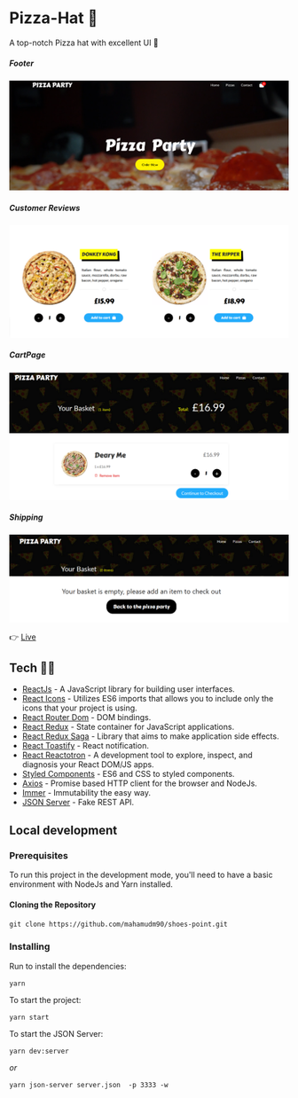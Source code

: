 # Pizza-Hat 🧆
A top-notch Pizza hat with excellent UI 🍕

##### Footer
![ScreenShot of Form](screenshots/a.png)

##### Customer Reviews
![ScreenShot of Form](screenshots/b.png)

##### CartPage
![ScreenShot of Form](screenshots/c.png)

##### Shipping 
![ScreenShot of Form](screenshots/d.png)


👉 [Live]()

## Tech 👨‍💻

- [ReactJs](https://reactjs.org) - A JavaScript library for building user interfaces.
- [React Icons](https://styled-components.com/) - Utilizes ES6 imports that allows you to include only the icons that your project is using.
- [React Router Dom](https://github.com/ReactTraining/react-router/tree/master/packages/react-router-dom) - DOM bindings.
- [React Redux](https://redux.js.org/basics/usage-with-react) - State container for JavaScript applications.
- [React Redux Saga](https://redux-saga.js.org/) - Library that aims to make application side effects.
- [React Toastify](https://github.com/fkhadra/react-toastify) - React notification.
- [React Reactotron](https://github.com/infinitered/reactotron) - A development tool to explore, inspect, and diagnosis your React DOM/JS apps.
- [Styled Components](https://eslint.org) - ES6 and CSS to styled components.
- [Axios](https://github.com/axios/axios) - Promise based HTTP client for the browser and NodeJs.
- [Immer](https://github.com/immerjs/immer) - Immutability the easy way.
- [JSON Server](https://github.com/typicode/json-server) - Fake REST API.

## Local development

### Prerequisites

To run this project in the development mode, you'll need to have a basic environment with NodeJs and Yarn installed.

#### Cloning the Repository

```
git clone https://github.com/mahamudm90/shoes-point.git
```

### Installing

Run to install the dependencies:

```
yarn
```

To start the project:

```
yarn start
```

To start the JSON Server:

```
yarn dev:server
```

_or_

```
yarn json-server server.json  -p 3333 -w
```

